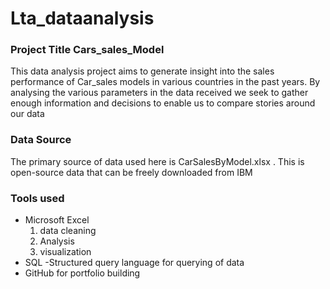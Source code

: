 # Lta_dataanalysis

### Project Title Cars_sales_Model 
This data analysis project aims to generate insight into the sales performance of  Car_sales models in various countries  in the past years. By analysing the various parameters in the data received we seek to gather enough information and decisions  to enable us to compare stories around our data 

###  Data Source
The primary source of data used here is CarSalesByModel.xlsx . This is open-source data that can be freely downloaded from IBM 

### Tools used 
- Microsoft Excel
   1. data cleaning
   2. Analysis
   3. visualization 
- SQL -Structured query language for querying of data
- GitHub for portfolio building

